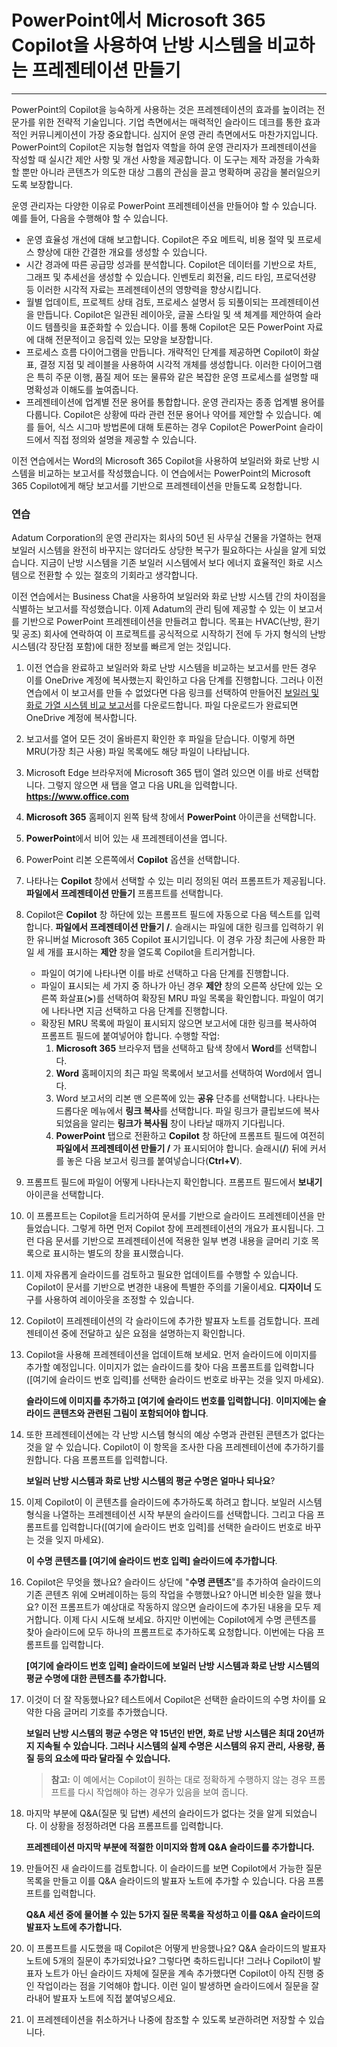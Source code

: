 # PowerPoint에서 Microsoft 365 Copilot을 사용하여 난방 시스템을 비교하는 프레젠테이션 만들기
---
PowerPoint의 Copilot을 능숙하게 사용하는 것은 프레젠테이션의 효과를 높이려는 전문가를 위한 전략적 기술입니다. 기업 측면에서는 매력적인 슬라이드 데크를 통한 효과적인 커뮤니케이션이 가장 중요합니다. 심지어 운영 관리 측면에서도 마찬가지입니다. PowerPoint의 Copilot은 지능형 협업자 역할을 하여 운영 관리자가 프레젠테이션을 작성할 때 실시간 제안 사항 및 개선 사항을 제공합니다. 이 도구는 제작 과정을 가속화할 뿐만 아니라 콘텐츠가 의도한 대상 그룹의 관심을 끌고 명확하며 공감을 불러일으키도록 보장합니다.

운영 관리자는 다양한 이유로 PowerPoint 프레젠테이션을 만들어야 할 수 있습니다. 예를 들어, 다음을 수행해야 할 수 있습니다.

 -  운영 효율성 개선에 대해 보고합니다. Copilot은 주요 메트릭, 비용 절약 및 프로세스 향상에 대한 간결한 개요를 생성할 수 있습니다.
 -  시간 경과에 따른 공급망 성과를 분석합니다. Copilot은 데이터를 기반으로 차트, 그래프 및 추세선을 생성할 수 있습니다. 인벤토리 회전율, 리드 타임, 프로덕션량 등 이러한 시각적 자료는 프레젠테이션의 영향력을 향상시킵니다.
 -  월별 업데이트, 프로젝트 상태 검토, 프로세스 설명서 등 되풀이되는 프레젠테이션을 만듭니다. Copilot은 일관된 레이아웃, 글꼴 스타일 및 색 체계를 제안하여 슬라이드 템플릿을 표준화할 수 있습니다. 이를 통해 Copilot은 모든 PowerPoint 자료에 대해 전문적이고 응집력 있는 모양을 보장합니다.
 -  프로세스 흐름 다이어그램을 만듭니다. 개략적인 단계를 제공하면 Copilot이 화살표, 결정 지점 및 레이블을 사용하여 시각적 개체를 생성합니다. 이러한 다이어그램은 특히 주문 이행, 품질 제어 또는 물류와 같은 복잡한 운영 프로세스를 설명할 때 명확성과 이해도를 높여줍니다.<br>
 -  프레젠테이션에 업계별 전문 용어를 통합합니다. 운영 관리자는 종종 업계별 용어를 다룹니다. Copilot은 상황에 따라 관련 전문 용어나 약어를 제안할 수 있습니다. 예를 들어, 식스 시그마 방법론에 대해 토론하는 경우 Copilot은 PowerPoint 슬라이드에서 직접 정의와 설명을 제공할 수 있습니다.

이전 연습에서는 Word의 Microsoft 365 Copilot을 사용하여 보일러와 화로 난방 시스템을 비교하는 보고서를 작성했습니다. 이 연습에서는 PowerPoint의 Microsoft 365 Copilot에게 해당 보고서를 기반으로 프레젠테이션을 만들도록 요청합니다.

### 연습

Adatum Corporation의 운영 관리자는 회사의 50년 된 사무실 건물을 가열하는 현재 보일러 시스템을 완전히 바꾸지는 않더라도 상당한 복구가 필요하다는 사실을 알게 되었습니다. 지금이 난방 시스템을 기존 보일러 시스템에서 보다 에너지 효율적인 화로 시스템으로 전환할 수 있는 절호의 기회라고 생각합니다.

이전 연습에서는 Business Chat을 사용하여 보일러와 화로 난방 시스템 간의 차이점을 식별하는 보고서를 작성했습니다. 이제 Adatum의 관리 팀에 제공할 수 있는 이 보고서를 기반으로 PowerPoint 프레젠테이션을 만들려고 합니다. 목표는 HVAC(난방, 환기 및 공조) 회사에 연락하여 이 프로젝트를 공식적으로 시작하기 전에 두 가지 형식의 난방 시스템(각 장단점 포함)에 대한 정보를 빠르게 얻는 것입니다.

1.  이전 연습을 완료하고 보일러와 화로 난방 시스템을 비교하는 보고서를 만든 경우 이를 OneDrive 계정에 복사했는지 확인하고 다음 단계를 진행합니다. 그러나 이전 연습에서 이 보고서를 만들 수 없었다면 다음 링크를 선택하여 만들어진 [보일러 및 화로 가열 시스템 비교 보고서](https://go.microsoft.com/fwlink/?linkid=2269121)를 다운로드합니다. 파일 다운로드가 완료되면 OneDrive 계정에 복사합니다.
2.  보고서를 열어 모든 것이 올바른지 확인한 후 파일을 닫습니다. 이렇게 하면 MRU(가장 최근 사용) 파일 목록에도 해당 파일이 나타납니다.
3.  Microsoft Edge 브라우저에 Microsoft 365 탭이 열려 있으면 이를 바로 선택합니다. 그렇지 않으면 새 탭을 열고 다음 URL을 입력합니다. **https://www.office.com** 
4.  **Microsoft 365** 홈페이지 왼쪽 탐색 창에서 **PowerPoint** 아이콘을 선택합니다.
5.  **PowerPoint**에서 비어 있는 새 프레젠테이션을 엽니다.
6.  PowerPoint 리본 오른쪽에서 **Copilot** 옵션을 선택합니다.
7.  나타나는 **Copilot** 창에서 선택할 수 있는 미리 정의된 여러 프롬프트가 제공됩니다. **파일에서 프레젠테이션 만들기** 프롬프트를 선택합니다.
8.  Copilot은 **Copilot** 창 하단에 있는 프롬프트 필드에 자동으로 다음 텍스트를 입력합니다. **파일에서 프레젠테이션 만들기 /**. 슬래시는 파일에 대한 링크를 입력하기 위한 유니버설 Microsoft 365 Copilot 표시기입니다. 이 경우 가장 최근에 사용한 파일 세 개를 표시하는 **제안** 창을 열도록 Copilot을 트리거합니다.
     -  파일이 여기에 나타나면 이를 바로 선택하고 다음 단계를 진행합니다.
     -  파일이 표시되는 세 가지 중 하나가 아닌 경우 **제안** 창의 오른쪽 상단에 있는 오른쪽 화살표(**&gt;**)를 선택하여 확장된 MRU 파일 목록을 확인합니다. 파일이 여기에 나타나면 지금 선택하고 다음 단계를 진행합니다.
     -  확장된 MRU 목록에 파일이 표시되지 않으면 보고서에 대한 링크를 복사하여 프롬프트 필드에 붙여넣어야 합니다. 수행할 작업:
        1.  **Microsoft 365** 브라우저 탭을 선택하고 탐색 창에서 **Word**를 선택합니다.
        2.  **Word** 홈페이지의 최근 파일 목록에서 보고서를 선택하여 Word에서 엽니다.
        3.  Word 보고서의 리본 맨 오른쪽에 있는 **공유** 단추를 선택합니다. 나타나는 드롭다운 메뉴에서 **링크 복사**를 선택합니다. 파일 링크가 클립보드에 복사되었음을 알리는 **링크가 복사됨** 창이 나타날 때까지 기다립니다.
        4.  **PowerPoint** 탭으로 전환하고 **Copilot** 창 하단에 프롬프트 필드에 여전히 **파일에서 프레젠테이션 만들기 /** 가 표시되어야 합니다. 슬래시(**/**) 뒤에 커서를 놓은 다음 보고서 링크를 붙여넣습니다(**Ctrl+V**).
9.  프롬프트 필드에 파일이 어떻게 나타나는지 확인합니다. 프롬프트 필드에서 **보내기** 아이콘을 선택합니다.
10. 이 프롬프트는 Copilot을 트리거하여 문서를 기반으로 슬라이드 프레젠테이션을 만들었습니다. 그렇게 하면 먼저 Copilot 창에 프레젠테이션의 개요가 표시됩니다. 그런 다음 문서를 기반으로 프레젠테이션에 적용한 일부 변경 내용을 글머리 기호 목록으로 표시하는 별도의 창을 표시했습니다.
11. 이제 자유롭게 슬라이드를 검토하고 필요한 업데이트를 수행할 수 있습니다. Copilot이 문서를 기반으로 변경한 내용에 특별한 주의를 기울이세요. **디자이너** 도구를 사용하여 레이아웃을 조정할 수 있습니다.
12. Copilot이 프레젠테이션의 각 슬라이드에 추가한 발표자 노트를 검토합니다. 프레젠테이션 중에 전달하고 싶은 요점을 설명하는지 확인합니다.
13. Copilot을 사용해 프레젠테이션을 업데이트해 보세요. 먼저 슬라이드에 이미지를 추가할 예정입니다. 이미지가 없는 슬라이드를 찾아 다음 프롬프트를 입력합니다(\[여기에 슬라이드 번호 입력\]를 선택한 슬라이드 번호로 바꾸는 것을 잊지 마세요).
    
    **슬라이드에 이미지를 추가하고 \[여기에 슬라이드 번호를 입력합니다\]**. **이미지에는 슬라이드 콘텐츠와 관련된 그림이 포함되어야 합니다**.
14. 또한 프레젠테이션에는 각 난방 시스템 형식의 예상 수명과 관련된 콘텐츠가 없다는 것을 알 수 있습니다. Copilot이 이 항목을 조사한 다음 프레젠테이션에 추가하기를 원합니다. 다음 프롬프트를 입력합니다.
    
    **보일러 난방 시스템과 화로 난방 시스템의 평균 수명은 얼마나 되나요**?
15. 이제 Copilot이 이 콘텐츠를 슬라이드에 추가하도록 하려고 합니다. 보일러 시스템 형식을 나열하는 프레젠테이션 시작 부분의 슬라이드를 선택합니다. 그리고 다음 프롬프트를 입력합니다(\[여기에 슬라이드 번호 입력\]를 선택한 슬라이드 번호로 바꾸는 것을 잊지 마세요).
    
    **이 수명 콘텐츠를 \[여기에 슬라이드 번호 입력\] 슬라이드에 추가합니다**.
16. Copilot은 무엇을 했나요? 슬라이드 상단에 "**수명 콘텐츠**"를 추가하여 슬라이드의 기존 콘텐츠 위에 오버레이하는 등의 작업을 수행했나요? 아니면 비슷한 일을 했나요? 이전 프롬프트가 예상대로 작동하지 않으면 슬라이드에 추가된 내용을 모두 제거합니다. 이제 다시 시도해 보세요. 하지만 이번에는 Copilot에게 수명 콘텐츠를 찾아 슬라이드에 모두 하나의 프롬프트로 추가하도록 요청합니다. 이번에는 다음 프롬프트를 입력합니다.
    
    **\[여기에 슬라이드 번호 입력\] 슬라이드에 보일러 난방 시스템과 화로 난방 시스템의 평균 수명에 대한 콘텐츠를 추가합니다.**
17. 이것이 더 잘 작동했나요? 테스트에서 Copilot은 선택한 슬라이드의 수명 차이를 요약한 다음 글머리 기호를 추가했습니다.
    
    **보일러 난방 시스템의 평균 수명은 약 15년인 반면, 화로 난방 시스템은 최대 20년까지 지속될 수 있습니다. 그러나 시스템의 실제 수명은 시스템의 유지 관리, 사용량, 품질 등의 요소에 따라 달라질 수 있습니다.**

    > **참고:** 이 예에서는 Copilot이 원하는 대로 정확하게 수행하지 않는 경우 프롬프트를 다시 작업해야 하는 경우가 있음을 보여 줍니다.

18. 마지막 부분에 Q&A(질문 및 답변) 세션의 슬라이드가 없다는 것을 알게 되었습니다. 이 상황을 정정하려면 다음 프롬프트를 입력합니다.
    
    **프레젠테이션 마지막 부분에 적절한 이미지와 함께 Q&A 슬라이드를 추가합니다.**
19. 만들어진 새 슬라이드를 검토합니다. 이 슬라이드를 보면 Copilot에서 가능한 질문 목록을 만들고 이를 Q&A 슬라이드의 발표자 노트에 추가할 수 있습니다. 다음 프롬프트를 입력합니다.
    
    **Q&A 세션 중에 물어볼 수 있는 5가지 질문 목록을 작성하고 이를 Q&A 슬라이드의 발표자 노트에 추가합니다.**
20. 이 프롬프트를 시도했을 때 Copilot은 어떻게 반응했나요? Q&A 슬라이드의 발표자 노트에 5개의 질문이 추가되었나요? 그렇다면 축하드립니다! 그러나 Copilot이 발표자 노트가 아닌 슬라이드 자체에 질문을 계속 추가했다면 Copilot이 아직 진행 중인 작업이라는 점을 기억해야 합니다. 이런 일이 발생하면 슬라이드에서 질문을 잘라내어 발표자 노트에 직접 붙여넣으세요.
21. 이 프레젠테이션을 취소하거나 나중에 참조할 수 있도록 보관하려면 저장할 수 있습니다.
